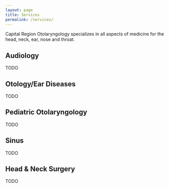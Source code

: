 ```yaml
---
layout: page
title: Services
permalink: /services/
---
```

Capital Region Otolaryngology specializes in all aspects of medicine for the head, neck, ear, nose and throat. 

## Audiology
TODO

## Otology/Ear Diseases
TODO

## Pediatric Otolaryngology
TODO

## Sinus
TODO

## Head & Neck Surgery
TODO
